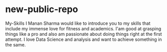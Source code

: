 # new-public-repo
My-Skills
I Manan Sharma would like to introduce you to my skills that include my immense love for fitness and academics. I'am good at grasping things like a pro and also am passionate about doing things right at the first attempt. I love Data Science and analysis and want to achieve something in the same.

